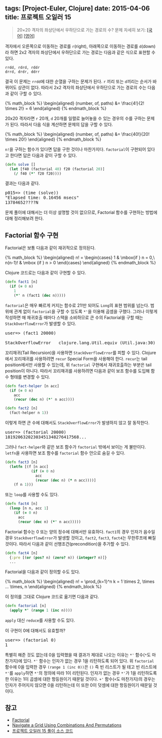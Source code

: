 tags: [Project-Euler, Clojure]
date: 2015-04-06
title: 프로젝트 오일러 15
---
> 20×20 격자의 좌상단에서 우하단으로 가는 경로의 수?
> 문제 자세히 보기: [[국어]](http://euler.synap.co.kr/prob_detail.php?id=15) [[영어]](https://projecteuler.net/problem=15)

격자에서 오른쪽으로 이동하는 경로를 `r`(right), 아래쪽으로 이동하는 경로를 `d`(down)라 하면 2x2 격자의 좌상단에서 우하단으로 가는 경로는 다음과 같은 식으로 표현할 수 있다.<!--more-->

```
rrdd, rdrd, rddr
drrd, drdr, ddrr
```

결국 이 문제는 `rrdd`에 대한 순열을 구하는 문제가 된다. `r` 끼리 또는 `d`끼리는 순서가 바뀌어도 상관이 없다. 따라서 2x2 격자의 좌상단에서 우하단으로 가는 경로의 수는 다음과 같이 구할 수 있다.

{% math_block %}
\begin{aligned}
(number\, of\, paths) &= \frac{4!}{2! \times 2!} = 6
\end{aligned}
{% endmath_block %}

20x20 격자라면 `r` 20개, `d` 20개를 일렬로 늘어놓을 수 있는 경우의 수를 구하는 문제가 된다. 따라서 다음 식을 계산하면 문제의 답을 구할 수 있다.

{% math_block %}
\begin{aligned}
(number\, of\, paths) &= \frac{40!}{20! \times 20!}
\end{aligned}
{% endmath_block %}

`n!`을 구하는 함수가 있다면 답을 구한 것이나 마찬가지다. `factorial`이 구현되어 있다고 한다면 답은 다음과 같이 구할 수 있다.

```clojure
(defn solve []
  (let [f40 (factorial 40) f20 (factorial 20)]
    (/ f40 (*' f20 f20))))
```

결과는 다음과 같다.

<pre class="console">
p015=> (time (solve))
"Elapsed time: 0.16456 msecs"
13784652????N
</pre>

문제 풀이에 대해서는 더 이상 설명할 것이 없으므로, Factorial 함수를 구현하는 방법에 대해 정리해보려 한다.

## Factorial 함수 구현
Factorial은 보통 다음과 같이 재귀적으로 정의된다.

{% math_block %}
\begin{aligned}
n! = \begin{cases}
  1 & \mbox{if } n = 0,\\
  n(n-1)! & \mbox {if } n > 0
  \end{cases}
\end{aligned}
{% endmath_block %}

Clojure 코드로는 다음과 같이 구현할 수 있다.

```clojure
(defn fact1 [n]
  (if (= 0 n)
    1
    (*' n (fact1 (dec n)))))
```

`factorial`은 매우 빠르게 커지는 함수로 $21!$만 되어도 `Long`의 표현 범위를 넘는다. 범위에 관계 없이 `factorial`을 구할 수 있도록 `*'`을 이용해 곱셈을 구했다. 그러나 이렇게 작성하면 매 재귀호출 때마다 스택을 소비하므로 큰 수의 Factorial을 구할 때는 `StackOverflowError`가 발생할 수 있다.

<pre class="console">
user=> (fact1 20000)

StackOverflowError   clojure.lang.Util.equiv (Util.java:30)
</pre>

꼬리재귀(Tail Recursion)을 사용하면 `StackOverflowError`를 피할 수 있다. Clojure에서 꼬리재귀를 사용하려면 `recur` Special Form을 사용해야 한다. `recur`는 tail position에서만 사용할 수 있는데, 위 `factorial` 구현에서 재귀호출하는 부분은 tail position이 아니다. 따라서 꼬리재귀를 사용하려면 다음과 같이 보조 함수를 도입해 함수 형태를 변경할 수 있다.

```clojure
(defn fact-helper [n acc]
  (if (= 0 n)
    acc
    (recur (dec n) (*' n acc))))

(defn fact2 [n]
  (fact-helper n 1))
```

이렇게 하면 큰 수에 대해서도 `StackOverflowError`가 발생하지 않고 잘 동작한다.

<pre class="console">
user=> (factorial 20000)
18192063202303451348276417568...
</pre>

그러나 `fact-helper`와 같은 보조 함수가 `factorial` 밖에서 보이는 게 불만이다. `letfn`을 사용하면 보조 함수를 `factorial` 함수 안으로 숨길 수 있다.

```clojure
(defn fact3 [n]
  (letfn [(f [n acc]
            (if (= 0 n)
              acc
              (recur (dec n) (* n acc))))]
    (f n 1)))
```

또는 `loop`를 사용할 수도 있다.

```clojure
(defn fact4 [n]
  (loop [n n, acc 1]
    (if (= 0 n)
      acc
      (recur (dec n) (*' n acc)))))
```

Factorial 함수는 0 또는 양의 정수에 대해서만 유효하다. `fact1`의 경우 인자가 음수일 경우 `StackOverflowError`가 발생할 것이고, `fact2`, `fact3`, `fact4`는 무한루프에 빠질 것이다. 따라서 다음과 같이 선행조건(precondition)을 추가할 수 있다.

```clojure
(defn fact4 [n]
  {:pre [(or (pos? n) (zero? n)) (integer? n)]}
  ...
```

Factorial을 다음과 같이 정의할 수도 있다.

{% math_block %}
\begin{aligned}
n! = \prod_{k=1}^n k = 1 \times 2\, \times ... \times\, n
\end{aligned}
{% endmath_block %}

이 정의를 그대로 Clojure 코드로 옮기면 다음과 같다.

```clojure
(defn factorial [n]
  (apply *' (range 1 (inc n))))
```

`apply` 대신 `reduce`를 사용할 수도 있다.

이 구현이 0에 대해서도 유효할까?

<pre class="console">
user=> (factorial 0)
1
</pre>

특별히 해준 것도 없는데 0을 입력했을 때 결과가 제대로 나오는 이유는 `*'` 함수(`*`도 마찬가지)에 있다. `*'` 함수는 인자가 없는 경우 1을 리턴하도록 되어 있다. 위 `factorial` 함수에 0을 입력한 경우 `(range 1 (inc 0))`은 `()` 즉 빈 리스트가 될 테고 빈 리스트에 `*'`를 `apply`하면 `*'`의 정의에 따라 1이 리턴된다. 인자가 없는 경우 `*'`가 1을 리턴하도록 한 이유는 1이 곱셈에 대한 항등원이기 때문일 것이다. `+'` 함수(`+`도 마찬가지)의 경우는 인자가 주어지지 않으면 0을 리턴하는데 이 또한 0이 덧셈에 대한 항등원이기 때문일 것이다.

## 참고
* [Factorial](http://en.wikipedia.org/wiki/Factorial)
* [Navigate a Grid Using Combinations And Permutations](http://betterexplained.com/articles/navigate-a-grid-using-combinations-and-permutations/)
* [프로젝트 오일러 15 풀이 소스 코드](https://github.com/ntalbs/euler/blob/master/src/p015.clj)
